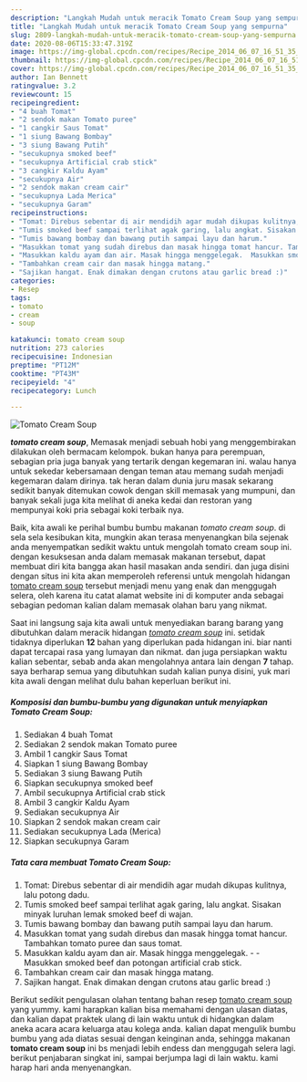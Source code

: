 ```yaml
---
description: "Langkah Mudah untuk meracik Tomato Cream Soup yang sempurna"
title: "Langkah Mudah untuk meracik Tomato Cream Soup yang sempurna"
slug: 2809-langkah-mudah-untuk-meracik-tomato-cream-soup-yang-sempurna
date: 2020-08-06T15:33:47.319Z
image: https://img-global.cpcdn.com/recipes/Recipe_2014_06_07_16_51_35_929_8d41da/751x532cq70/tomato-cream-soup-foto-resep-utama.jpg
thumbnail: https://img-global.cpcdn.com/recipes/Recipe_2014_06_07_16_51_35_929_8d41da/751x532cq70/tomato-cream-soup-foto-resep-utama.jpg
cover: https://img-global.cpcdn.com/recipes/Recipe_2014_06_07_16_51_35_929_8d41da/751x532cq70/tomato-cream-soup-foto-resep-utama.jpg
author: Ian Bennett
ratingvalue: 3.2
reviewcount: 15
recipeingredient:
- "4 buah Tomat"
- "2 sendok makan Tomato puree"
- "1 cangkir Saus Tomat"
- "1 siung Bawang Bombay"
- "3 siung Bawang Putih"
- "secukupnya smoked beef"
- "secukupnya Artificial crab stick"
- "3 cangkir Kaldu Ayam"
- "secukupnya Air"
- "2 sendok makan cream cair"
- "secukupnya Lada Merica"
- "secukupnya Garam"
recipeinstructions:
- "Tomat: Direbus sebentar di air mendidih agar mudah dikupas kulitnya, lalu potong dadu."
- "Tumis smoked beef sampai terlihat agak garing, lalu angkat. Sisakan minyak luruhan lemak smoked beef di wajan."
- "Tumis bawang bombay dan bawang putih sampai layu dan harum."
- "Masukkan tomat yang sudah direbus dan masak hingga tomat hancur. Tambahkan tomato puree dan saus tomat."
- "Masukkan kaldu ayam dan air. Masak hingga menggelegak.  Masukkan smoked beef dan potongan artificial crab stick."
- "Tambahkan cream cair dan masak hingga matang."
- "Sajikan hangat. Enak dimakan dengan crutons atau garlic bread :)"
categories:
- Resep
tags:
- tomato
- cream
- soup

katakunci: tomato cream soup 
nutrition: 273 calories
recipecuisine: Indonesian
preptime: "PT12M"
cooktime: "PT43M"
recipeyield: "4"
recipecategory: Lunch

---
```



![Tomato Cream Soup](https://img-global.cpcdn.com/recipes/Recipe_2014_06_07_16_51_35_929_8d41da/751x532cq70/tomato-cream-soup-foto-resep-utama.jpg)

<b><i>tomato cream soup</i></b>, Memasak menjadi sebuah hobi yang menggembirakan dilakukan oleh bermacam kelompok. bukan hanya para perempuan, sebagian pria juga banyak yang tertarik dengan kegemaran ini. walau hanya untuk sekedar kebersamaan dengan teman atau memang sudah menjadi kegemaran dalam dirinya. tak heran dalam dunia juru masak sekarang sedikit banyak ditemukan cowok dengan skill memasak yang mumpuni, dan banyak sekali juga kita melihat di aneka kedai dan restoran yang mempunyai koki pria sebagai koki terbaik nya.



Baik, kita awali ke perihal bumbu bumbu makanan <i>tomato cream soup</i>. di sela sela kesibukan kita, mungkin akan terasa menyenangkan bila sejenak anda menyempatkan sedikit waktu untuk mengolah tomato cream soup ini. dengan kesuksesan anda dalam memasak makanan tersebut, dapat membuat diri kita bangga akan hasil masakan anda sendiri. dan juga disini dengan situs ini kita akan memperoleh referensi untuk mengolah hidangan <u>tomato cream soup</u> tersebut menjadi menu yang enak dan menggugah selera, oleh karena itu catat alamat website ini di komputer anda sebagai sebagian pedoman kalian dalam memasak olahan baru yang nikmat.


Saat ini langsung saja kita awali untuk menyediakan barang barang yang dibutuhkan dalam meracik hidangan <u><i>tomato cream soup</i></u> ini. setidak tidaknya diperlukan <b>12</b> bahan yang diperlukan pada hidangan ini. biar nanti dapat tercapai rasa yang lumayan dan nikmat. dan juga persiapkan waktu kalian sebentar, sebab anda akan mengolahnya antara lain dengan <b>7</b> tahap. saya berharap semua yang dibutuhkan sudah kalian punya disini, yuk mari kita awali dengan melihat dulu bahan keperluan berikut ini.

<!--inarticleads1-->

##### Komposisi dan bumbu-bumbu yang digunakan untuk menyiapkan Tomato Cream Soup:

1. Sediakan 4 buah Tomat
1. Sediakan 2 sendok makan Tomato puree
1. Ambil 1 cangkir Saus Tomat
1. Siapkan 1 siung Bawang Bombay
1. Sediakan 3 siung Bawang Putih
1. Siapkan secukupnya smoked beef
1. Ambil secukupnya Artificial crab stick
1. Ambil 3 cangkir Kaldu Ayam
1. Sediakan secukupnya Air
1. Siapkan 2 sendok makan cream cair
1. Sediakan secukupnya Lada (Merica)
1. Siapkan secukupnya Garam




<!--inarticleads2-->

##### Tata cara membuat Tomato Cream Soup:

1. Tomat: Direbus sebentar di air mendidih agar mudah dikupas kulitnya, lalu potong dadu.
1. Tumis smoked beef sampai terlihat agak garing, lalu angkat. Sisakan minyak luruhan lemak smoked beef di wajan.
1. Tumis bawang bombay dan bawang putih sampai layu dan harum.
1. Masukkan tomat yang sudah direbus dan masak hingga tomat hancur. Tambahkan tomato puree dan saus tomat.
1. Masukkan kaldu ayam dan air. Masak hingga menggelegak. -  - Masukkan smoked beef dan potongan artificial crab stick.
1. Tambahkan cream cair dan masak hingga matang.
1. Sajikan hangat. Enak dimakan dengan crutons atau garlic bread :)




Berikut sedikit pengulasan olahan tentang bahan resep <u>tomato cream soup</u> yang yummy. kami harapkan kalian bisa memahami dengan ulasan diatas, dan kalian dapat praktek ulang di lain waktu untuk di hidangkan dalam aneka acara acara keluarga atau kolega anda. kalian dapat mengulik bumbu bumbu yang ada diatas sesuai dengan keinginan anda, sehingga makanan <b>tomato cream soup</b> ini bs menjadi lebih endess dan menggugah selera lagi. berikut penjabaran singkat ini, sampai berjumpa lagi di lain waktu. kami harap hari anda menyenangkan.
